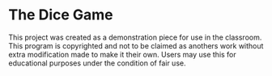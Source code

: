 # The Dice Game
This project was created as a demonstration piece for use in the classroom. This program is copyrighted and not to be claimed as anothers work without extra modification made to make it their own. Users may use this for educational purposes under the condition of fair use.
